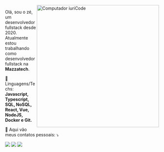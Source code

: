 <img src="https://raw.githubusercontent.com/MicaelliMedeiros/micaellimedeiros/master/image/computer-illustration.png" min-width="400px" max-width="400px" width="400px" align="right" alt="Computador iuriCode">

<p align="left"> 
  Olá, sou o zé, um desenvolvedor fullstack desde 2020.<br>
  Atualmente estou trabalhando como desenvolvedor fullstack na <strong>Mazzatech</strong>.
</p>

<p align="left">
  🦄 Linguagens/Techs: <strong>Javascript, Typescript, SQL, NoSQL, React, Vue, NodeJS, Docker e Git.</strong>
</p>

<p align="left">
  💌 Aqui vão meus contatos pessoais: ⤵️
</p>

<p align="left">
  <a href="mailto:jose.megres@gmail.com" target="_blank" alt="Gmail">
  <img src="https://img.shields.io/badge/-Gmail-FF0000?style=flat-square&labelColor=FF0000&logo=gmail&logoColor=white&link=mailto:jose.megres@gmail.com" /></a>

  <a href="https://linkedin.com/in/megres" target="_blank" alt="Linkedin">
  <img src="https://img.shields.io/badge/-Linkedin-0e76a8?style=flat-square&logo=Linkedin&logoColor=white&link=https://linkedin.com/in/megres" /></a>

  <a href="https://wa.me/5532936180639" target="_blank" alt="WhatsApp">
  <img src="https://img.shields.io/badge/-WhatsApp-25d366?style=flat-square&labelColor=25d366&logo=whatsapp&logoColor=white&link=https://wa.me/5532936180639"/></a>
</p>  

